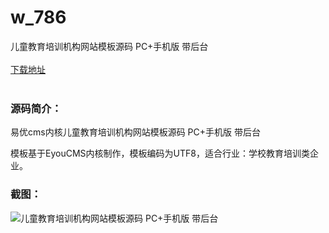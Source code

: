 # w_786
儿童教育培训机构网站模板源码 PC+手机版 带后台
<br/></br>
[下载地址](https://www.uuid2.com/786.html "下载地址")
<br/></br>
<h3>源码简介：</h3>
<p>易优cms内核儿童教育培训机构网站模板源码 PC+手机版 带后台<p>
<p>模板基于EyouCMS内核制作，模板编码为UTF8，适合行业：学校教育培训类企业。<p>
<h3>截图：</h3>
<img src="https://www.uuid2.com/wp-content/uploads/img/202105/dd57932765.jpg" alt="儿童教育培训机构网站模板源码 PC+手机版 带后台">

